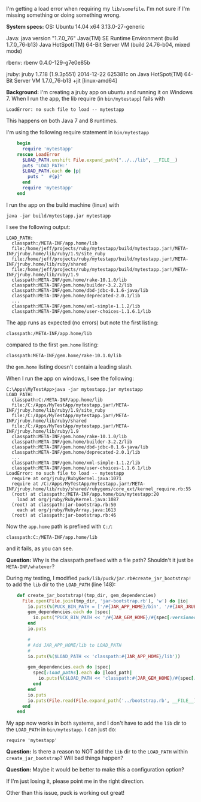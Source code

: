 I'm getting a load error when requiring my `lib/somefile`.
I'm not sure if I'm missing something or doing something wrong.

**System specs:**
  OS:
    Ubuntu 14.04 x64
    3.13.0-27-generic

  Java:
    java version "1.7.0_76"
    Java(TM) SE Runtime Environment (build 1.7.0_76-b13)
    Java HotSpot(TM) 64-Bit Server VM (build 24.76-b04, mixed mode)

  rbenv:
    rbenv 0.4.0-129-g7e0e85b

  jruby:
    jruby 1.7.18 (1.9.3p551) 2014-12-22 625381c on Java HotSpot(TM) 64-Bit Server VM 1.7.0_76-b13 +jit [linux-amd64]

**Background:**
  I'm creating a jruby app on ubuntu and running it on Windows 7.
  When I run the app, the lib require (in `bin/mytestapp`) fails with

    LoadError: no such file to load -- mytestapp

This happens on both Java 7 and 8 runtimes.


I'm using the following require statement in `bin/mytestapp`

```ruby
    begin
      require 'mytestapp'
    rescue LoadError
      $LOAD_PATH.unshift File.expand_path("../../lib", __FILE__)
      puts 'LOAD_PATH:'
      $LOAD_PATH.each do |p|
        puts "  #{p}"
      end
      require 'mytestapp'
    end
```

I run the app on the build machine (linux) with

    java -jar build/mytestapp.jar mytestapp

I see the following output:

    LOAD_PATH:
      classpath:/META-INF/app.home/lib
      file:/home/jeff/projects/ruby/mytestapp/build/mytestapp.jar!/META-INF/jruby.home/lib/ruby/1.9/site_ruby
      file:/home/jeff/projects/ruby/mytestapp/build/mytestapp.jar!/META-INF/jruby.home/lib/ruby/shared
      file:/home/jeff/projects/ruby/mytestapp/build/mytestapp.jar!/META-INF/jruby.home/lib/ruby/1.9
      classpath:META-INF/gem.home/rake-10.1.0/lib
      classpath:META-INF/gem.home/builder-3.2.2/lib
      classpath:META-INF/gem.home/dbd-jdbc-0.1.6-java/lib
      classpath:META-INF/gem.home/deprecated-2.0.1/lib
      ...
      classpath:META-INF/gem.home/xml-simple-1.1.2/lib
      classpath:META-INF/gem.home/user-choices-1.1.6.1/lib

The app runs as expected (no errors) but note the first listing:

    classpath:/META-INF/app.home/lib

compared to the first `gem.home` listing:

    classpath:META-INF/gem.home/rake-10.1.0/lib

the `gem.home` listing doesn't contain a leading slash.


When I run the app on windows, I see the following:

    C:\Apps\MyTestApp>java -jar mytestapp.jar mytestapp
    LOAD_PATH:
      classpath:C:/META-INF/app.home/lib
      file:/C:/Apps/MyTestApp/mytestapp.jar!/META-INF/jruby.home/lib/ruby/1.9/site_ruby
      file:/C:/Apps/MyTestApp/mytestapp.jar!/META-INF/jruby.home/lib/ruby/shared
      file:/C:/Apps/MyTestApp/mytestapp.jar!/META-INF/jruby.home/lib/ruby/1.9
      classpath:META-INF/gem.home/rake-10.1.0/lib
      classpath:META-INF/gem.home/builder-3.2.2/lib
      classpath:META-INF/gem.home/dbd-jdbc-0.1.6-java/lib
      classpath:META-INF/gem.home/deprecated-2.0.1/lib
      ...
      classpath:META-INF/gem.home/xml-simple-1.1.2/lib
      classpath:META-INF/gem.home/user-choices-1.1.6.1/lib
    LoadError: no such file to load -- mytestapp
      require at org/jruby/RubyKernel.java:1071
      require at /C:/Apps/MyTestApp/mytestapp.jar!/META-INF/jruby.home/lib/ruby/shared/rubygems/core_ext/kernel_require.rb:55
      (root) at classpath:/META-INF/app.home/bin/mytestapp:20
        load at org/jruby/RubyKernel.java:1087
      (root) at classpath:jar-bootstrap.rb:50
        each at org/jruby/RubyArray.java:1613
      (root) at classpath:jar-bootstrap.rb:46

Now the `app.home` path is prefixed with `C:/`:

    classpath:C:/META-INF/app.home/lib

and it fails, as you can see.

**Question:** Why is the classpath prefixed with a file path? Shouldn't it just
be `META-INF/whatever`?


During my testing, I modified `puck/lib/puck/jar.rb#create_jar_bootstrap!` to
add the `lib` dir to the `LOAD_PATH` (line 148):

```ruby
    def create_jar_bootstrap!(tmp_dir, gem_dependencies)
      File.open(File.join(tmp_dir, 'jar-bootstrap.rb'), 'w') do |io|
        io.puts(%(PUCK_BIN_PATH = ['/#{JAR_APP_HOME}/bin', '/#{JAR_JRUBY_HOME}/bin']))
        gem_dependencies.each do |spec|
          io.puts("PUCK_BIN_PATH << '/#{JAR_GEM_HOME}/#{spec[:versioned_name]}/#{spec[:bin_path]}'")
        end
        io.puts

        #
        # Add JAR_APP_HOME/lib to LOAD_PATH
        #
        io.puts(%($LOAD_PATH << 'classpath:#{JAR_APP_HOME}/lib'))

        gem_dependencies.each do |spec|
          spec[:load_paths].each do |load_path|
            io.puts(%($LOAD_PATH << 'classpath:#{JAR_GEM_HOME}/#{spec[:versioned_name]}/#{load_path}'))
          end
        end
        io.puts
        io.puts(File.read(File.expand_path('../bootstrap.rb', __FILE__)))
      end
    end
```

My app now works in both systems, and I don't have to add the `lib` dir to the
`LOAD_PATH` in `bin/mytestapp`. I can just do:

    require 'mytestapp'

**Question:** Is there a reason to NOT add the `lib` dir to the `LOAD_PATH` within `create_jar_bootstrap`?
Will bad things happen?

**Question:** Maybe it would be better to make this a configuration option?

If I'm just losing it, please point me in the right direction.

Other than this issue, puck is working out great!

